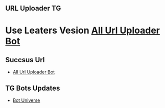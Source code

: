 ## URL Uploader TG

# Use Leaters Vesion [ All Url Uploader Bot](https://github.com/kalanakt/All-Url-Uploader)

## Succsus Url
   * [All Url Uploader Bot](https://t.me/All_Url_Uploader_Bot)
   
## TG Bots Updates
   * [Bot Universe](https://t.me/TMWAD)



